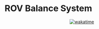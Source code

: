 # ROV Balance System

<div align="center">
  <a href="https://wakatime.com/badge/github/kaganege/rov-balance-system"><img src="https://wakatime.com/badge/github/kaganege/rov-balance-system.svg" alt="wakatime"></a>
</div>
